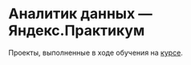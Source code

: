 # Аналитик данных — Яндекс.Практикум
Проекты, выполненные в ходе обучения на [курсе](https://practicum.yandex.ru/data-analyst/).
